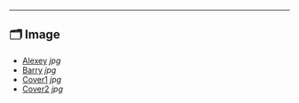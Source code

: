

---

## 🗂️ Image

- [Alexey](alexey.jpg) _jpg_
- [Barry](barry.jpg) _jpg_
- [Cover1](cover1.jpg) _jpg_
- [Cover2](cover2.jpg) _jpg_
